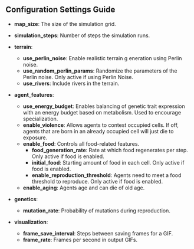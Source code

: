 ## Configuration Settings Guide

- **map_size**: The size of the simulation grid.
- **simulation_steps**: Number of steps the simulation runs.

- **terrain**:
  - **use_perlin_noise**: Enable realistic terrain g eneration using Perlin noise.
  - **use_random_perlin_params**: Randomize the parameters of the Perlin noise. Only active if using Perlin Noise. 
  - **use_rivers**: Include rivers in the terrain.

- **agent_features**:
  - **use_energy_budget**: Enables balancing of genetic trait expression with an energy budget based on metabolism. Used to encourage specialization.
  - **enable_violence**: Allows agents to contest occupied cells. If off, agents that are born in an already occupied cell will just die to exposure.
  - **enable_food**: Controls all food-related features.
    - **food_generation_rate**: Rate at which food regenerates per step. Only active if food is enabled.
    - **initial_food**: Starting amount of food in each cell. Only active if food is enabled.
    - **enable_reproduction_threshold**: Agents need to meet a food threshold to reproduce. Only active if food is enabled.
  - **enable_aging**: Agents age and can die of old age.
  
- **genetics**:
  - **mutation_rate**: Probability of mutations during reproduction.

- **visualization**:
  - **frame_save_interval**: Steps between saving frames for a GIF.
  - **frame_rate**: Frames per second in output GIFs.
